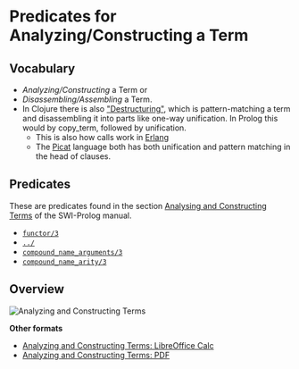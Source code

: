 # Predicates for Analyzing/Constructing a Term

## Vocabulary

- *Analyzing/Constructing* a Term or 
- *Disassembling/Assembling* a Term.
- In Clojure there is also ["Destructuring"](https://clojure.org/guides/destructuring), which is pattern-matching a term and disassembling it into parts
  like one-way unification. In Prolog this would by copy_term, followed by unification.
  - This is also how calls work in [Erlang](https://en.wikipedia.org/wiki/Erlang_(programming_language))
  - The [Picat](http://picat-lang.org/) language both has both unification and pattern matching in the head of clauses.

## Predicates

These are predicates found in the section [Analysing and Constructing Terms](https://eu.swi-prolog.org/pldoc/man?section=manipterm) of the SWI-Prolog manual.

- [`functor/3`](https://eu.swi-prolog.org/pldoc/doc_for?object=functor/3)
- [`../`](https://eu.swi-prolog.org/pldoc/doc_for?object=(%3D..)/2) 
- [`compound_name_arguments/3`](https://eu.swi-prolog.org/pldoc/doc_for?object=compound_name_arguments/3)
- [`compound_name_arity/3`](https://eu.swi-prolog.org/pldoc/doc_for?object=compound_name_arity/3)

## Overview 
![Analyzing and Constructing Terms](term_analysis_construction/term_analysis_construction.png)

**Other formats**

- [Analyzing and Constructing Terms: LibreOffice Calc](term_analysis_construction/term_analysis_construction.ods) 
- [Analyzing and Constructing Terms: PDF](term_analysis_construction/term_analysis_construction.pdf)

